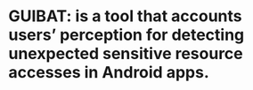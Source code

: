 # GUIBAT: is a tool that accounts users’ perception for detecting unexpected sensitive resource accesses in Android apps.
